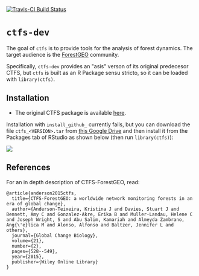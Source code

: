 <!-- README.md is generated from README.Rmd. Please edit that file -->
[![Travis-CI Build Status](https://travis-ci.org/forestgeo/ctfs.svg?branch=master)](https://travis-ci.org/forestgeo/ctfs)

`ctfs-dev`
==========

The goal of `ctfs` is to provide tools for the analysis of forest dynamics. The target audience is the [ForestGEO](http://www.forestgeo.si.edu/) community.

Specifically, `ctfs-dev` provides an "asis" verson of its original predecesor CTFS, but `ctfs` is built as an R Package sensu stricto, so it can be loaded with `library(ctfs)`.

Installation
------------

-   The original CTFS package is available [here](http://ctfs.si.edu/Public/CTFSRPackage/).

Installation with `install_github_` currently fails, but you can download the file `ctfs_<VERSION>.tar` from [this Google Drive](https://drive.google.com/file/d/0B5fCyFlg2t4pVGl0Zmp0QTVQZTQ/view) and then install it from the Packages tab of RStudio as shown below (then run `library(ctfs)`):

![](https://cloud.githubusercontent.com/assets/5856545/23679709/c6d664ac-0356-11e7-8dd3-c6470359538a.png)

References
----------

For an in depth description of CTFS-ForestGEO, read:

    @article{anderson2015ctfs,
      title={CTFS-ForestGEO: a worldwide network monitoring forests in an era of global change},
      author={Anderson-Teixeira, Kristina J and Davies, Stuart J and Bennett, Amy C and Gonzalez-Akre, Erika B and Muller-Landau, Helene C and Joseph Wright, S and Abu Salim, Kamariah and Almeyda Zambrano, Ang{\'e}lica M and Alonso, Alfonso and Baltzer, Jennifer L and others},
      journal={Global Change Biology},
      volume={21},
      number={2},
      pages={528--549},
      year={2015},
      publisher={Wiley Online Library}
    }
